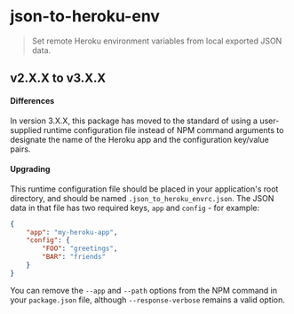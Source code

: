 # json-to-heroku-env
> Set remote Heroku environment variables from local exported JSON data.

## v2.X.X to v3.X.X

#### Differences

In version 3.X.X, this package has moved to the standard of using a user-supplied runtime configuration file instead of NPM command arguments to designate the name of the Heroku app and the configuration key/value pairs.

#### Upgrading

This runtime configuration file should be placed in your application's root directory, and should be named `.json_to_heroku_envrc.json`. The JSON data in that file has two required keys, `app` and `config` - for example:

```JSON
{
	"app": "my-heroku-app",
	"config": {
		"FOO": "greetings",
		"BAR": "friends"
	}
}
```

You can remove the `--app` and `--path` options from the NPM command in your `package.json` file, although `--response-verbose` remains a valid option.
